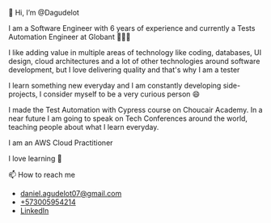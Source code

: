 👋 Hi, I’m @Dagudelot

I am a Software Engineer with 6 years of experience and currently a Tests Automation Engineer at Globant 🧑🏼‍💻

I like adding value in multiple areas of technology like coding, databases, UI design, cloud architectures and a lot of other technologies around software development, but I love delivering quality and that's why I am a tester

I learn something new everyday and I am constantly developing side-projects, I consider myself to be a very curious person 😄

I made the Test Automation with Cypress course on Choucair Academy.
In a near future I am going to speak on Tech Conferences around the world, teaching people about what I learn everyday.

I am an AWS Cloud Practitioner 

I love learning 💞️

📫 How to reach me
- daniel.agudelot07@gmail.com
- [+573005954214](https://api.whatsapp.com/send?phone=573005954214)
- [LinkedIn](https://linkedin.com/in/dagudelot)
